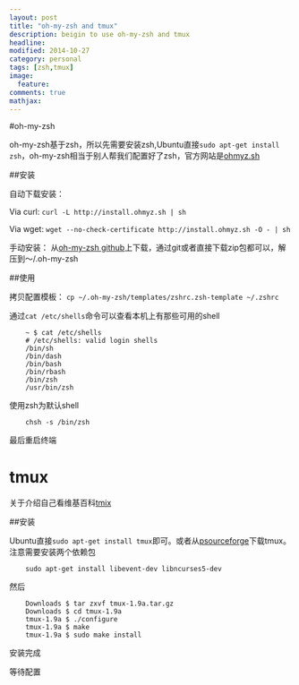 ```yaml
---
layout: post
title: "oh-my-zsh and tmux"
description: beigin to use oh-my-zsh and tmux
headline: 
modified: 2014-10-27
category: personal
tags: [zsh,tmux]
image: 
  feature: 
comments: true
mathjax: 
---
```



#oh-my-zsh

oh-my-zsh基于zsh，所以先需要安装zsh,Ubuntu直接`sudo apt-get install zsh`，oh-my-zsh相当于别人帮我们配置好了zsh，官方网站是[ohmyz.sh](http://ohmyz.sh/ "oh my zsh")

##安装

自动下载安装：

Via curl: `curl -L http://install.ohmyz.sh | sh`

Via wget: `wget --no-check-certificate http://install.ohmyz.sh -O - | sh`

手动安装：
从[oh-my-zsh github](https://github.com/robbyrussell/oh-my-zsh "oh-my-zsh on github")上下载，通过git或者直接下载zip包都可以，解压到～/.oh-my-zsh


##使用

拷贝配置模板：
`cp ~/.oh-my-zsh/templates/zshrc.zsh-template ~/.zshrc`

通过`cat /etc/shells`命令可以查看本机上有那些可用的shell

		~ $ cat /etc/shells
		# /etc/shells: valid login shells
		/bin/sh
		/bin/dash
		/bin/bash
		/bin/rbash
		/bin/zsh
		/usr/bin/zsh

使用zsh为默认shell

		chsh -s /bin/zsh

最后重启终端

tmux
=====
关于介绍自己看维基百科[tmix](http://en.wikipedia.org/wiki/Tmux)

##安装

Ubuntu直接`sudo apt-get install tmux`即可。或者从[psourceforge](http://sourceforge.jp/projects/sfnet_tmux/releases/)下载tmux。
注意需要安装两个依赖包

		sudo apt-get install libevent-dev libncurses5-dev

然后

		Downloads $ tar zxvf tmux-1.9a.tar.gz
		Downloads $ cd tmux-1.9a 
		tmux-1.9a $ ./configure
		tmux-1.9a $ make
		tmux-1.9a $ sudo make install

安装完成

等待配置

		


